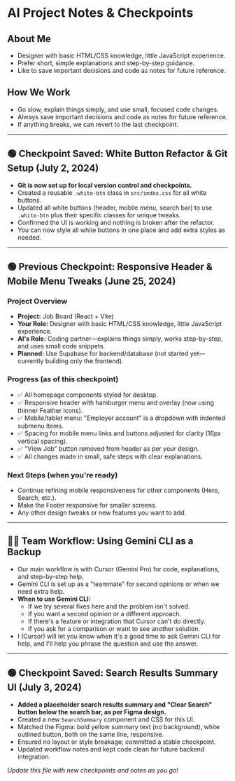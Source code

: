 # AI Project Notes & Checkpoints

## About Me
- Designer with basic HTML/CSS knowledge, little JavaScript experience.
- Prefer short, simple explanations and step-by-step guidance.
- Like to save important decisions and code as notes for future reference.

## How We Work
- Go slow, explain things simply, and use small, focused code changes.
- Always save important decisions and code as notes for future reference.
- If anything breaks, we can revert to the last checkpoint.

---

## 🟢 Checkpoint Saved: White Button Refactor & Git Setup (July 2, 2024)

- **Git is now set up for local version control and checkpoints.**
- Created a reusable `.white-btn` class in `src/index.css` for all white buttons.
- Updated all white buttons (header, mobile menu, search bar) to use `.white-btn` plus their specific classes for unique tweaks.
- Confirmed the UI is working and nothing is broken after the refactor.
- You can now style all white buttons in one place and add extra styles as needed.

---

## 🟢 Previous Checkpoint: Responsive Header & Mobile Menu Tweaks (June 25, 2024)

### Project Overview
- **Project:** Job Board (React + Vite)
- **Your Role:** Designer with basic HTML/CSS knowledge, little JavaScript experience.
- **AI's Role:** Coding partner—explains things simply, works step-by-step, and uses small code snippets.
- **Planned:** Use Supabase for backend/database (not started yet—currently building only the frontend).

### Progress (as of this checkpoint)
- ✅ All homepage components styled for desktop.
- ✅ Responsive header with hamburger menu and overlay (now using thinner Feather icons).
- ✅ Mobile/tablet menu: "Employer account" is a dropdown with indented submenu items.
- ✅ Spacing for mobile menu links and buttons adjusted for clarity (16px vertical spacing).
- ✅ "View Job" button removed from header as per your design.
- ✅ All changes made in small, safe steps with clear explanations.

### Next Steps (when you're ready)
- Continue refining mobile responsiveness for other components (Hero, Search, etc.).
- Make the Footer responsive for smaller screens.
- Any other design tweaks or new features you want to add.

---

## 🧑‍💻 Team Workflow: Using Gemini CLI as a Backup
- Our main workflow is with Cursor (Gemini Pro) for code, explanations, and step-by-step help.
- Gemini CLI is set up as a "teammate" for second opinions or when we need extra help.
- **When to use Gemini CLI:**
  - If we try several fixes here and the problem isn't solved.
  - If you want a second opinion or a different approach.
  - If there's a feature or integration that Cursor can't do directly.
  - If you ask for a comparison or want to see another solution.
- I (Cursor) will let you know when it's a good time to ask Gemini CLI for help, and I'll help you phrase the question and use the answer.

---

## 🟢 Checkpoint Saved: Search Results Summary UI (July 3, 2024)

- **Added a placeholder search results summary and "Clear Search" button below the search bar, as per Figma design.**
- Created a new `SearchSummary` component and CSS for this UI.
- Matched the Figma: bold yellow summary text (no background), white outlined button, both on the same line, responsive.
- Ensured no layout or style breakage; committed a stable checkpoint.
- Updated workflow notes and kept code clean for future backend integration.

*Update this file with new checkpoints and notes as you go!*            